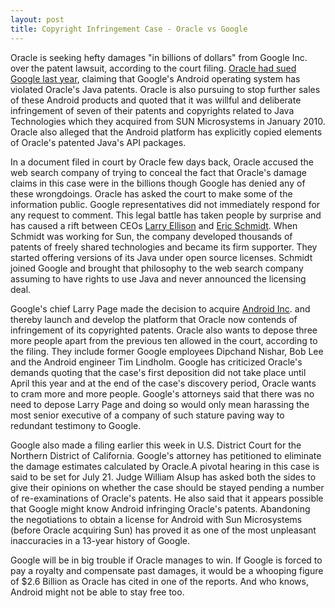 ```yaml
---
layout: post
title: Copyright Infringement Case - Oracle vs Google
---
```


Oracle is seeking hefty damages "in billions of dollars" from Google Inc. over the patent lawsuit, according to the court filing. <a href="http://news.cnet.com/8301-30684_3-20013546-265.html">Oracle had sued Google last year</a>, claiming that Google's Android operating system has violated Oracle's Java patents. Oracle is also pursuing to stop further sales of these Android products and quoted that it was willful and deliberate infringement of seven of their patents and copyrights related to Java Technologies which they acquired from SUN Microsystems in January 2010. Oracle also alleged that the Android platform has explicitly copied elements of Oracle's patented Java's API packages.

In a document filed in court by Oracle few days back, Oracle accused the web search company of trying to conceal the fact that Oracle's damage claims in this case were in the billions though Google has denied any of these wrongdoings. Oracle has asked the court to make some of the information public. Google representatives did not immediately respond for any request to comment. This legal battle has taken people by surprise and has caused a rift between CEOs <a href="http://www.oracle.com/us/corporate/press/Executives/016334.htm">Larry Ellison</a> and <a href="http://www.google.com/about/corporate/company/execs.html#larry">Eric Schmidt</a>. When Schmidt was working for Sun, the company developed thousands of patents of freely shared technologies and became its firm supporter. They started offering versions of its Java under open source licenses. Schmidt joined Google and brought that philosophy to the web search company assuming to have rights to use Java and never announced the licensing deal. 

Google's chief Larry Page made the decision to acquire <a href="http://www.android.com/">Android Inc</a>. and thereby launch and develop the platform that Oracle now contends of infringement of its copyrighted patents. Oracle also wants to depose three more people apart from the previous ten allowed in the court, according to the filing. They include former Google employees Dipchand Nishar, Bob Lee and the Android engineer Tim Lindholm. Google has criticized Oracle's demands quoting that the case's first deposition did not take place until April this year and at the end of the case's discovery period, Oracle wants to cram more and more people. Google's attorneys said that there was no need to depose Larry Page and doing so would only mean harassing the most senior executive of a company of such stature paving way to redundant testimony to Google. 

Google also made a filing earlier this week in U.S. District Court for the Northern District of California. Google's attorney has petitioned to eliminate the damage estimates calculated by Oracle.A pivotal hearing in this case is said to be set for July 21. Judge William Alsup has asked both the sides to give their opinions on whether the case should be stayed pending a number of re-examinations of Oracle's patents. He also said that it appears possible that Google might know Android infringing Oracle's patents. Abandoning the negotiations to obtain a license for Android with Sun Microsystems (before Oracle acquiring Sun) has proved it as one of the most unpleasant inaccuracies in a 13-year history of Google. 

Google will be in big trouble if Oracle manages to win. If Google is forced to pay a royalty and compensate past damages, it would be a whooping figure of $2.6 Billion as Oracle has cited in one of the reports. And who knows, Android might not be able to stay free too.
